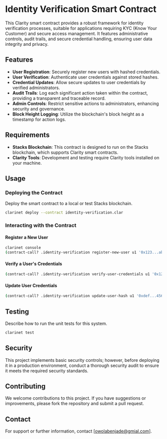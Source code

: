# Identity Verification Smart Contract

This Clarity smart contract provides a robust framework for identity verification processes, suitable for applications requiring KYC (Know Your Customer) and secure access management. It features administrative controls, audit trails, and secure credential handling, ensuring user data integrity and privacy.

## Features

- **User Registration**: Securely register new users with hashed credentials.
- **User Verification**: Authenticate user credentials against stored hashes.
- **Credential Updates**: Allow secure updates to user credentials by verified administrators.
- **Audit Trails**: Log each significant action taken within the contract, providing a transparent and traceable record.
- **Admin Controls**: Restrict sensitive actions to administrators, enhancing security and governance.
- **Block Height Logging**: Utilize the blockchain's block height as a timestamp for action logs.

## Requirements

- **Stacks Blockchain**: This contract is designed to run on the Stacks blockchain, which supports Clarity smart contracts.
- **Clarity Tools**: Development and testing require Clarity tools installed on your machine.

## Usage

### Deploying the Contract

Deploy the smart contract to a local or test Stacks blockchain.

```bash
clarinet deploy --contract identity-verification.clar
```

### Interacting with the Contract

#### Register a New User

```bash
clarinet console
(contract-call? .identity-verification register-new-user u1 '0x123...abc)
```

#### Verify a User's Credentials

```bash
(contract-call? .identity-verification verify-user-credentials u1 '0x123...abc)
```

#### Update User Credentials

```bash
(contract-call? .identity-verification update-user-hash u1 '0xdef...456)
```

## Testing

Describe how to run the unit tests for this system.

```bash
clarinet test
```

## Security

This project implements basic security controls; however, before deploying it in a production environment, conduct a thorough security audit to ensure it meets the required security standards.

## Contributing

We welcome contributions to this project. If you have suggestions or improvements, please fork the repository and submit a pull request.

## Contact

For support or further information, contact [owolabenjade@gmial.com].
